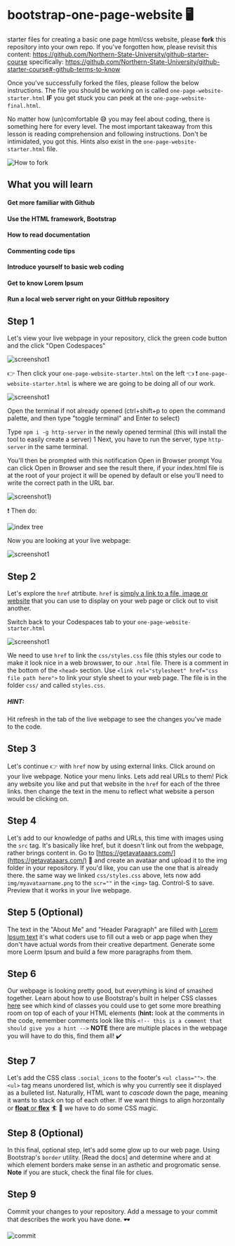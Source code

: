 # bootstrap-one-page-website :desktop_computer:

starter files for creating a basic one page html/css website, please **fork** this repository into your own repo. If you've forgotten how, please revisit this content: https://github.com/Northern-State-University/github-starter-course specifically: https://github.com/Northern-State-University/github-starter-course#-github-terms-to-know

Once you've successfully forked the files, please follow the below instructions. The file you should be working on is called ```one-page-website-starter.html``` **IF** you get stuck you can peek at the ```one-page-website-final.html```.

No matter how (un)comfortable :sweat_smile: you may feel about coding, there is something here for every level. The most important takeaway from this lesson is reading comprehension and following instructions. Don't be intimidated, you got this. Hints also exist in the ```one-page-website-starter.html``` file.

![How to fork](https://github.com/Northern-State-University/bootstrap-one-page-website/blob/main/img/fork.gif)

## What you will learn
#### Get more familiar with Github
#### Use the HTML framework, Bootstrap
#### How to read documentation
#### Commenting code tips
#### Introduce yourself to basic web coding
#### Get to know Lorem Ipsum
#### Run a local web server right on your GitHub repository

## Step 1
Let's view your live webpage in your repository, click the green code button and the click "Open Codespaces"

![screenshot1](https://github.com/Northern-State-University/bootstrap-one-page-website/blob/main/one%20page%20website/img/step1.png)

👉 Then click your ```one-page-website-starter.html``` on the left 👈 ❗ ```one-page-website-starter.html``` is where we are going to be doing all of our work.

![screenshot1](https://github.com/Northern-State-University/bootstrap-one-page-website/blob/main/one%20page%20website/img/step1c.png)

Open the terminal if not already opened (ctrl+shift+p to open the command palette, and then type "toggle terminal" and Enter to select)

Type ```npm i -g http-server``` in the newly opened terminal (this will install the tool to easily create a server) 1
Next, you have to run the server, type ```http-server``` in the same terminal.

You'll then be prompted with this notification Open in Browser prompt You can click Open in Browser and see the result there, if your index.html file is at the root of your project it will be opened by default or else you'll need to write the correct path in the URL bar.

![screenshot1](https://i.stack.imgur.com/B5ho8.png))

❗ Then do:

![index tree](https://github.com/Northern-State-University/bootstrap-one-page-website/blob/main/img/indextree.gif)

Now you are looking at your live webpage:

![screenshot1](https://github.com/Northern-State-University/bootstrap-one-page-website/blob/main/one%20page%20website/img/step2.png)

## Step 2

Let's explore the ```href``` atrtibute. ```href``` is [simply a link to a file, image or website](https://www.googleadservices.com/pagead/aclk?sa=L&ai=DChcSEwjhi6vW1Lb-AhVe8eMHHbfXCagYABAAGgJ5bQ&ohost=www.google.com&cid=CAESbeD28oHZZWLyNuYi6kIFjHX4ECsklIUw9Qf6Y-wbsMJ2w_b2uXwoiCwXd_lvLediInGFY2-CQxoyaAVmKESjMusTPDvYdGzmK47fJLHoXQAmxPSxRlEKI3t7LaQqJnSmhXMSV2K8_T0iWbWxFjg&sig=AOD64_3xQxaxJJ10ZuOgbjeivWv5kJms4A&q&adurl&ved=2ahUKEwjt-6HW1Lb-AhURjokEHYzkBIUQ0Qx6BAgDEAE) that you can use to display on your web page or click out to visit another.  

Switch back to your Codespaces tab to your ```one-page-website-starter.html```

![screenshot1](https://github.com/Northern-State-University/bootstrap-one-page-website/blob/main/img/codespaces.png)


We need to use ```href``` to link the ```css/styles.css``` file (this styles our code to make it look nice in a web browswer, to our ```.html``` file. There is a comment in the bottom of the ```<head>``` section. Use ```<link rel="stylesheet" href="css file path here">``` to link your style sheet to your web page. The file is in the folder ```css/``` and called ```styles.css```.

##### HINT: 
Hit refresh in the tab of the live webpage to see the changes you've made to the code.

## Step 3
Let's continue 👉 with ```href``` now by using external links. Click around on your live webpage. Notice your menu links. Lets add real URLs to them! Pick any website you like and put that website in the ```href``` for each of the three links. then change the text in the menu to reflect what website a person would be clicking on.

## Step 4
Let's add to our knowledge of paths and URLs, this time with images using the ```src``` tag. It's basically like href, but it doesn't link out from the webpage, rather brings content in. Go to [https://getavataaars.com/](https://getavataaars.com/) 🤠 and create an avataar and upload it to the img folder in your repository. If you'd like, you can use the one that is already there. the same way we linked ```css/styles.css``` above, lets now add ```img/myavataarname.png``` to the ```scr=""``` in the ```<img>``` tag. Control-S to save. Preview that it works in your live webpage.

## Step 5 (Optional)
The text in the "About Me" and "Header Paragraph" are filled with [Lorem Ipsum text](https://loremipsum.io/) it's what coders use to fill out a web or app page when they don't have actual words from their creative department. Generate some more Loerm Ipsum and build a few more paragraphs from them.

## Step 6
Our webpage is looking pretty good, but everything is kind of smashed together. Learn about how to use Bootstrap's built in helper CSS classes [here](https://getbootstrap.com/docs/4.0/utilities/spacing/) see which kind of classes you could use to get some more breathing room on top of each of your HTML elements (**hint:** look at the comments in the code, remember comments look like this ```<!-- this is a comment that should give you a hint -->``` **NOTE** there are multiple places in the webpage you will have to do this, find them all! ✔️

## Step 7
Let's add the CSS class ```.social_icons``` to the footer's ```<ul class="">```. the ```<ul>``` tag means unordered list, which is why you currently see it displayed as a bulleted list. Naturally, HTML want to *cascade* down the page, meaning it wants to stack on top of each other. If we want things to align horzontally or [**float** or **flex**](https://dev.to/ethanmgustafson/css-float-flexbox-14fg) :surfer: :muscle: we have to do some CSS magic.

## Step 8 (Optional)
In this final, optional step, let's add some glow up to our web page. Using Bootstrap's ```border``` utility. [Read the docs] and determine where and at which element borders make sense in an asthetic and progromatic sense. **Note** if you are stuck, check the final file for clues. 

## Step 9
Commit your changes to your repository. Add a message to your commit that describes the work you have done. :dark_sunglasses:

![commit](https://github.com/Northern-State-University/bootstrap-one-page-website/blob/main/img/commit.gif)


